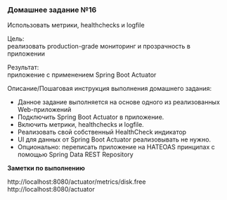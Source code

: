 <h3>Домашнее задание №16</h3>

Использовать метрики, healthchecks и logfile

Цель:  
реализовать production-grade мониторинг и прозрачность в приложении


Результат:  
приложение с применением Spring Boot Actuator


Описание/Пошаговая инструкция выполнения домашнего задания:  

* Данное задание выполняется на основе одного из реализованных Web-приложений
* Подключить Spring Boot Actuator в приложение.
* Включить метрики, healthchecks и logfile.
* Реализовать свой собственный HealthCheck индикатор
* UI для данных от Spring Boot Actuator реализовывать не нужно.
* Опционально: переписать приложение на HATEOAS принципах с помощью Spring Data REST Repository

__Заметки по выполнению__

http://localhost:8080/actuator/metrics/disk.free
http://localhost:8080/actuator
